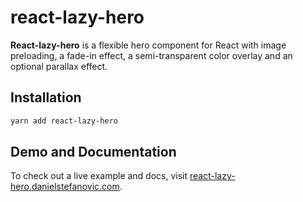# react-lazy-hero

**React-lazy-hero** is a flexible hero component for React with image preloading, a fade-in effect, a semi-transparent color overlay and an optional parallax effect.


## Installation

```sh
yarn add react-lazy-hero
```


## Demo and Documentation

To check out a live example and docs, visit [react-lazy-hero.danielstefanovic.com](http://react-lazy-hero.danielstefanovic.com/).